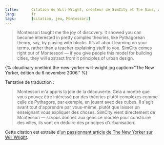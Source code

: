```yaml
---
title:      Citation de Will Wright, créateur de SimCity et The Sims, à propos de Montessori
lang:       fr
tags:       [citation, jeu, Montessori]
---
```


> Montessori taught me the joy of discovery. It showed you can become interested in pretty complex theories, like Pythagorean theory, say, by playing with blocks. It’s all about learning on your terms, rather than a teacher explaining stuff to you. SimCity comes right out of Montessori — if you give people this model for building cities, they will abstract from it principles of urban design.

{% cloudinary onethird the-new-yorker-will-wright.jpg caption="The New Yorker, édition du 6 novembre 2006." %}

Tentative de traduction :

> Montessori m'a appris la joie de la découverte. Cela a montré que vous pouvez être intéressé par des théories plutôt complexes comme celle de Pythagore, par exemple, en jouant avec des cubes. Il s'agit avant tout d'apprendre par vous-même, plutôt que laisser un enseignant vous expliquer des choses. SimCity vient directement de Montessori — si vous donnez aux gens ce modèle pour construire des villes, ils vont en déduire des principes d'urbanisation.

Cette citation est extraite d'[un passionnant article de The New Yorker sur Will Wright](http://www.newyorker.com/archive/2006/11/06/061106fa_fact?currentPage=all).
